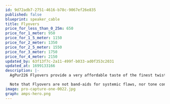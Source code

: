 ```yaml
---
id: 9d72adb7-2751-4616-b78c-9067ef26e835
published: false
blueprint: speaker_cable
title: Flyovers
price_for_less_than_0_25m: 650
price_for_1_meter: 950
price_for_1_5_meter: 1150
price_for_2_meter: 1350
price_for_2_5_meter: 1550
price_for_3_meter: 1750
price_for_4_meter: 2150
updated_by: 63f13f7c-2a11-499f-b033-ad0f353c2031
updated_at: 1699133166
description: |-
  AgPur226 Flyovers provide a very affordable taste of the finest twisted pairs of solid, pure Ag used in all ArgentPur formulations, conveniently terminated in bananas. When overlaid onto existing high-performance cables (especially all-copper), they usually add soundstage air and detail to an already acceptable presentation...especially with reference-level components upstream and superlative software files and/or superb vinyl.

  Note that Flyovers are not band-aids for systemic flaws, nor tone controls that eliminate existing problems in the treble octaves due to silver-plated conductors, low-res files or lesser tweeters, for example. Achieving a completely holistic musical presentation across all octaves is then achieved with a complete AgPur Speaker Cable as the next magical step. Flyovers offer a taste of pure silver frosting before eating the cake!
image: pro-capture-one-0022.jpg
graph: amps-hero.png
---
```

